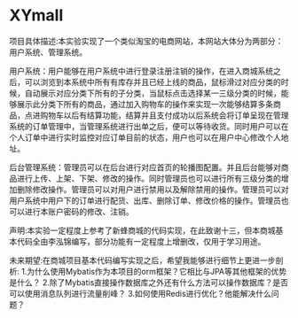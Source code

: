 # XYmall

项目具体描述:本实验实现了一个类似淘宝的电商网站，本网站大体分为两部分：用户系统、管理系统。

  用户系统：用户能够在用户系统中进行登录注册注销的操作，在进入商城系统之后，可以浏览到本系统中所有有库存并且已经上线的商品，鼠标滑过对应分类的时候，自动展示对应分类下所有的子分类，当鼠标点击选择某一三级分类的时候，能够展示此分类下所有的商品，通过加入购物车的操作来实现一次能够结算多条商品，点进购物车以后有结算功能，结算并且支付成功以后系统会将订单呈现在管理系统的订单管理中，当管理系统进行出单之后，便可以等待收货。同时用户可以在个人订单中进行实时监控对应订单目前的状态，用户也可以在用户中心修改个人地址。
 
 后台管理系统：管理员可以在后台进行对应首页的轮播图配置。并且后台能够对商品进行上传、上架、下架、修改的操作。同时管理员也可以进行所有三级分类的增加删除修改操作。管理员可以对用户进行禁用以及解除禁用的操作。管理员可以对用户系统中用户下的订单进行配货、出库、删除订单、修改价格的操作。管理员也可以进行本账户密码的修改、注销。

                           
  声明:本实验一定程度上参考了新蜂商城的代码实现，在此致谢十三，但本商城基本代码全由李泓锦编写，部分功能有一定程度上增删改，仅用于学习用途。
                        
  未来期望:在商城项目基本代码编写实现之后，希望我能够进行细节上更进一步剖析:
      1.为什么使用Mybatis作为本项目的orm框架？它相比与JPA等其他框架的优势是什么？
      2.除了Mybatis直接操作数据库之外还有什么方法可以操作数据库？是否可以使用消息队列进行流量削峰？
      3.如何使用Redis进行优化？他能解决什么问题？
                               
